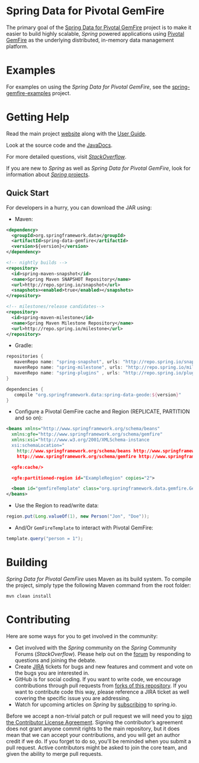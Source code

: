 Spring Data for Pivotal GemFire
===============================

The primary goal of the [Spring Data for Pivotal GemFire](http://projects.spring.io/spring-data-gemfire) project
is to make it easier to build highly scalable, _Spring_ powered applications using [Pivotal GemFire](https://pivotal.io/pivotal-gemfire)
as the underlying distributed, in-memory data management platform.

# Examples

For examples on using the _Spring Data for Pivotal GemFire_, see the
[spring-gemfire-examples](https://github.com/SpringSource/spring-gemfire-examples) project.

# Getting Help

Read the main project [website](http://projects.spring.io/spring-data-gemfire/) along with
the [User Guide](http://docs.spring.io/spring-data-gemfire/docs/current/reference/html/).

Look at the source code and the [JavaDocs](http://docs.spring.io/spring-data-gemfire/docs/current/api/).

For more detailed questions, visit [_StackOverflow_](https://stackoverflow.com/questions/tagged/spring-data-gemfire).

If you are new to _Spring_ as well as _Spring Data for Pivotal GemFire_, look for information about
[_Spring_ projects](http://spring.io/projects).

Quick Start
-----------

For developers in a hurry, you can download the JAR using:

* Maven:

~~~~~ xml
<dependency>
  <groupId>org.springframework.data</groupId>
  <artifactId>spring-data-gemfire</artifactId>
  <version>${version}</version>
</dependency>

<!-- nightly builds -->
<repository>
  <id>spring-maven-snapshot</id>
  <name>Spring Maven SNAPSHOT Repository</name>
  <url>http://repo.spring.io/snapshot</url>
  <snapshots><enabled>true</enabled></snapshots>
</repository>

<!-- milestones/release candidates-->
<repository>
  <id>spring-maven-milestone</id>
  <name>Spring Maven Milestone Repository</name>
  <url>http://repo.spring.io/milestone</url>
</repository>
~~~~~

* Gradle:

~~~~~ groovy
repositories {
   mavenRepo name: "spring-snapshot", urls: "http://repo.spring.io/snapshot"
   mavenRepo name: "spring-milestone", urls: "http://repo.spring.io/milestone"
   mavenRepo name: "spring-plugins" , urls: "http://repo.spring.io/plugins-release"
}

dependencies {
   compile "org.springframework.data:spring-data-geode:${version}"
}
~~~~~

* Configure a Pivotal GemFire cache and Region (REPLICATE, PARTITION and so on):

~~~~~ xml
<beans xmlns="http://www.springframework.org/schema/beans"
  xmlns:gfe="http://www.springframework.org/schema/gemfire"
  xmlns:xsi="http://www.w3.org/2001/XMLSchema-instance
  xsi:schemaLocation="
    http://www.springframework.org/schema/beans http://www.springframework.org/schema/beans/spring-beans.xsd
    http://www.springframework.org/schema/gemfire http://www.springframework.org/schema/gemfire/spring-gemfire.xsd">

  <gfe:cache/>

  <gfe:partitioned-region id="ExampleRegion" copies="2">

  <bean id="gemfireTemplate" class="org.springframework.data.gemfire.GemfireTemplate" p:region-ref="ExampleRegion"/>
</beans>
~~~~~

* Use the Region to read/write data:

~~~~~ java
region.put(Long.valueOf(1), new Person("Jon", "Doe"));
~~~~~

* And/Or `GemFireTemplate` to interact with Pivotal GemFire:

~~~~~ java
template.query("person = 1");
~~~~~

# Building

_Spring Data for Pivotal GemFire_ uses Maven as its build system. To compile the project, simply type
the following Maven command from the root folder:

    mvn clean install

# Contributing


Here are some ways for you to get involved in the community:

* Get involved with the _Spring_ community on the _Spring_ Community Forums (_StackOverflow_).
Please help out on the [forum](https://stackoverflow.com/questions/tagged/spring-data-gemfire)
by responding to questions and joining the debate.
* Create [JIRA](https://jira.spring.io/browse/SGF) tickets for bugs and new features and comment and vote on the bugs
you are interested in.
* GitHub is for social coding. If you want to write code, we encourage contributions through pull requests
from [forks of this repository](http://help.github.com/forking/). If you want to contribute code this way,
please reference a JIRA ticket as well covering the specific issue you are addressing.
* Watch for upcoming articles on _Spring_ by [subscribing](http://spring.io/blog) to spring.io.

Before we accept a non-trivial patch or pull request we will need you to
[sign the Contributor License Agreement](https://cla.pivotal.io/sign/spring). Signing the contributor’s agreement
does not grant anyone commit rights to the main repository, but it does mean that we can accept your contributions,
and you will get an author credit if we do. If you forget to do so, you'll be reminded when you submit a pull request.
Active contributors might be asked to join the core team, and given the ability to merge pull requests.
